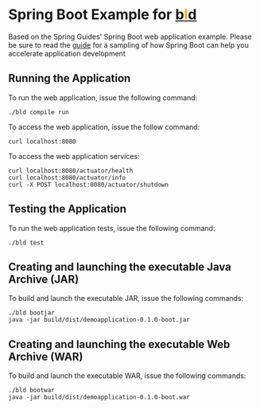 # Spring Boot Example for [b<span style="color:orange">l</span>d](https://rife2.com/bld)

Based on the Spring Guides' Spring Boot web application example. Please be sure to read the
[guide](https://spring.io/guides/gs/spring-boot/) for a sampling of how Spring Boot can help
you accelerate application development 

## Running the Application

To run the web application, issue the following command:

```
./bld compile run
```

To access the web application, issue the follow command:

```
curl localhost:8080
```

To access the web application services:

```
curl localhost:8080/actuator/health
curl localhost:8080/actuator/info
curl -X POST localhost:8080/actuator/shutdown
```

## Testing the Application

To run the web application tests, issue the following command:

```
./bld test
```

## Creating and launching the executable Java Archive (JAR)

To build and launch the executable JAR, issue the following commands:

```
./bld bootjar
java -jar build/dist/demoapplication-0.1.0-boot.jar
```

## Creating and launching the executable Web Archive (WAR)

To build and launch the executable WAR, issue the following commands:

```
./bld bootwar
java -jar build/dist/demoapplication-0.1.0-boot.war
```
